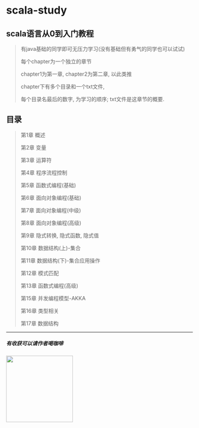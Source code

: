 # scala-study
## scala语言从0到入门教程
>有java基础的同学即可无压力学习(没有基础但有勇气的同学也可以试试)
>
>每个chapter为一个独立的章节
>
>chapter1为第一章, chapter2为第二章, 以此类推
>
>chapter下有多个目录和一个txt文件,
>
>每个目录名最后的数字, 为学习的顺序;
>txt文件是这章节的概要.

## 目录
> 第1章 概述
>
>第2章 变量
>
>第3章 运算符
>
>第4章 程序流程控制
>
>第5章 函数式编程(基础)
>
>第6章 面向对象编程(基础)
>
>第7章 面向对象编程(中级)
>
>第8章 面向对象编程(高级)
>
>第9章 隐式转换, 隐式函数, 隐式值
>
>第10章 数据结构(上)-集合
>
>第11章 数据结构(下)-集合应用操作
>
>第12章 模式匹配
>
>第13章 函数式编程(高级)
>
>第15章 并发编程模型-AKKA
>
>第16章 类型相关
>
>第17章 数据结构

****
##### 有收获可以请作者喝咖啡
<img width="180px" src="https://github.com/welldo2017/scala-study/blob/master/images/myAliPay.jpg"/>
